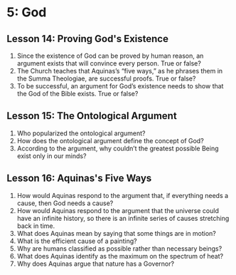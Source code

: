 # 5: God

## Lesson 14: Proving God's Existence

1. Since the existence of God can be proved by human reason, an argument exists that will convince every person. True or false?
2. The Church teaches that Aquinas’s “five ways,” as he phrases them in the Summa Theologiae, are successful proofs. True or false?
3. To be successful, an argument for God’s existence needs to show that the God of the Bible exists. True or false?

## Lesson 15: The Ontological Argument

1. Who popularized the ontological argument?
2. How does the ontological argument define the concept of God?
3. According to the argument, why couldn’t the greatest possible Being exist only in our minds?

## Lesson 16: Aquinas's Five Ways

1. How would Aquinas respond to the argument that, if everything needs a cause, then God needs a cause?
2. How would Aquinas respond to the argument that the universe
could have an infinite history, so there is an infinite series of causes
stretching back in time.
3. What does Aquinas mean by saying that some things are in motion?
4. What is the efficient cause of a painting?
5. Why are humans classified as possible rather than necessary beings?
6. What does Aquinas identify as the maximum on the spectrum of heat?
7. Why does Aquinas argue that nature has a Governor?

